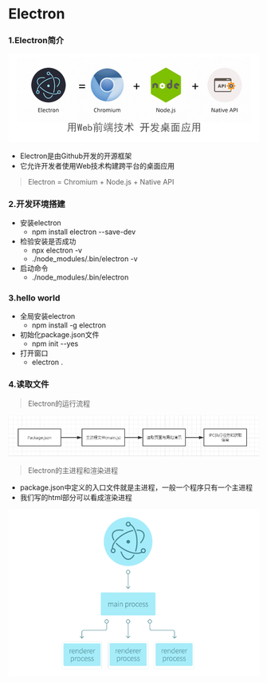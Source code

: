 # Electron

### 1.Electron简介

![](https://github.com/tianshaojun/Electron/blob/master/md_img/01.jpg)

+ Electron是由Github开发的开源框架
+ 它允许开发者使用Web技术构建跨平台的桌面应用

> Electron = Chromium + Node.js + Native API

### 2.开发环境搭建

+ 安装electron  
   + npm install electron --save-dev
+ 检验安装是否成功  
   + npx electron -v
   + ./node_modules/.bin/electron -v
+ 启动命令
   + ./node_modules/.bin/electron

### 3.hello world

+ 全局安装electron
   + npm install -g electron
+ 初始化package.json文件  
   + npm init --yes
+ 打开窗口
   + electron .

### 4.读取文件

> Electron的运行流程

![](https://github.com/tianshaojun/Electron/blob/master/md_img/02.png)

> Electron的主进程和渲染进程

+ package.json中定义的入口文件就是主进程，一般一个程序只有一个主进程
+ 我们写的html部分可以看成渲染进程

![](https://github.com/tianshaojun/Electron/blob/master/md_img/03.png)




   


